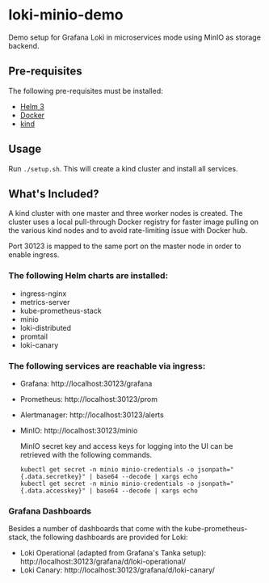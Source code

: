 # loki-minio-demo

Demo setup for Grafana Loki in microservices mode using MinIO as storage backend.

## Pre-requisites

The following pre-requisites must be installed:

* [Helm 3](https://helm.sh/)
* [Docker](https://www.docker.com/)
* [kind](https://github.com/kubernetes-sigs/kind/)

## Usage

Run `./setup.sh`.
This will create a kind cluster and install all services.

## What's Included?

A kind cluster with one master and three worker nodes is created.
The cluster uses a local pull-through Docker registry for faster image pulling on the various kind nodes and to avoid rate-limiting issue with Docker hub.

Port 30123 is mapped to the same port on the master node in order to enable ingress.

### The following Helm charts are installed:

* ingress-nginx
* metrics-server
* kube-prometheus-stack
* minio
* loki-distributed
* promtail
* loki-canary

### The following services are reachable via ingress:

* Grafana: http://localhost:30123/grafana
* Prometheus: http://localhost:30123/prom
* Alertmanager: http://localhost:30123/alerts
* MinIO: http://localhost:30123/minio

  MinIO secret key and access keys for logging into the UI can be retrieved with the following commands.
  ```console
  kubectl get secret -n minio minio-credentials -o jsonpath="{.data.secretkey}" | base64 --decode | xargs echo
  kubectl get secret -n minio minio-credentials -o jsonpath="{.data.accesskey}" | base64 --decode | xargs echo
  ```

### Grafana Dashboards

Besides a number of dashboards that come with the kube-prometheus-stack, the following dashboards are provided for Loki:

* Loki Operational (adapted from Grafana's Tanka setup): http://localhost:30123/grafana/d/loki-operational/
* Loki Canary: http://localhost:30123/grafana/d/loki-canary/
